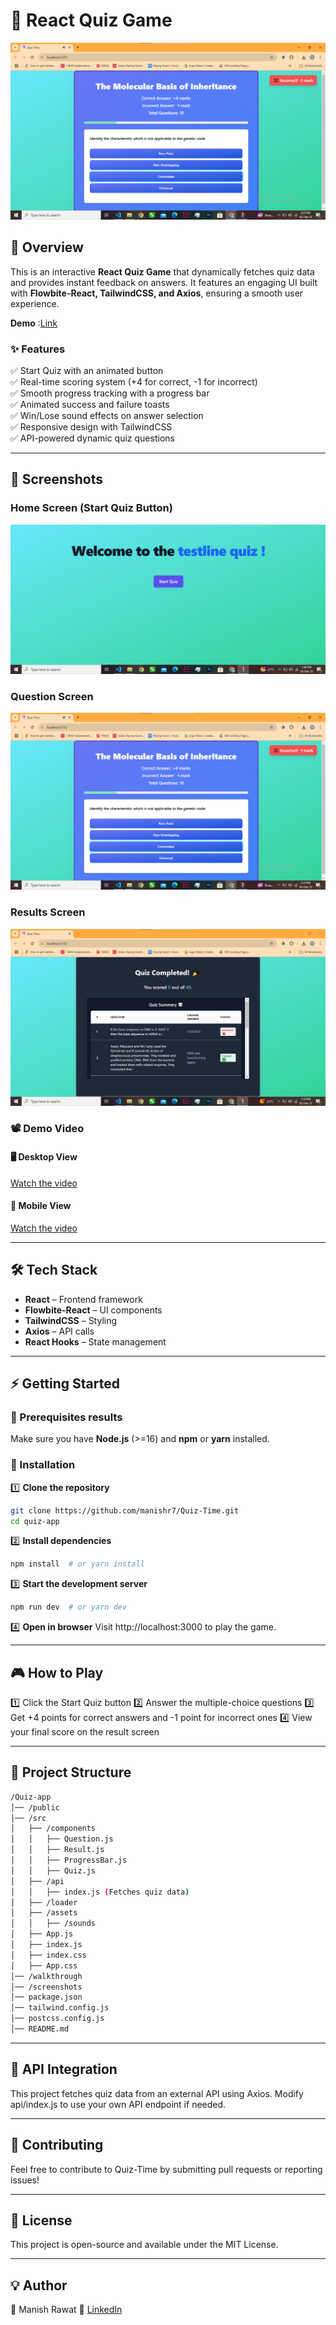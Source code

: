# 🎯 React Quiz Game  

![Quiz Game Banner](./screenshots/screenshot-1.png)  

## 🚀 Overview  

This is an interactive **React Quiz Game** that dynamically fetches quiz data and provides instant feedback on answers. It features an engaging UI built with **Flowbite-React, TailwindCSS, and Axios**, ensuring a smooth user experience.  

**Demo** :[Link](https://quiz-time-brown.vercel.app/)

### ✨ Features  
✅ Start Quiz with an animated button  
✅ Real-time scoring system (+4 for correct, -1 for incorrect)  
✅ Smooth progress tracking with a progress bar  
✅ Animated success and failure toasts  
✅ Win/Lose sound effects on answer selection  
✅ Responsive design with TailwindCSS  
✅ API-powered dynamic quiz questions  

---
## 📸 Screenshots  

### **Home Screen (Start Quiz Button)**  
![Home Screen](./screenshots/screenshot-3.png)  

### **Question Screen**  
![Question Screen](./screenshots/screenshot-1.png)  

### **Results Screen**  
![Results Screen](./screenshots/screenshot-2.png)  

### 📽️ Demo Video  
#### 🖥️ Desktop View  
[Watch the video](https://drive.google.com/file/d/1Ibh8ZDHdAZeubpBjwA9meSqhcii1XWs3/view?usp=sharing)

#### 📱 Mobile View  
[Watch the video](https://drive.google.com/file/d/1KWkBUqwHcR4Y2xcjuCc3zw31v6sJtPlZ/view?usp=sharing)
  

---

## 🛠️ Tech Stack  

- **React** – Frontend framework  
- **Flowbite-React** – UI components  
- **TailwindCSS** – Styling  
- **Axios** – API calls  
- **React Hooks** – State management  

---

## ⚡ Getting Started  

### 📌 Prerequisites  results
Make sure you have **Node.js** (>=16) and **npm** or **yarn** installed.  

### 🔧 Installation  

1️⃣ **Clone the repository**  
```sh
git clone https://github.com/manishr7/Quiz-Time.git
cd quiz-app
```

2️⃣ **Install dependencies**  
```sh
npm install  # or yarn install
```

3️⃣ **Start the development server**
```sh
npm run dev  # or yarn dev
```

4️⃣ **Open in browser**
Visit http://localhost:3000 to play the game.

---

## 🎮 How to Play
1️⃣ Click the Start Quiz button
2️⃣ Answer the multiple-choice questions
3️⃣ Get +4 points for correct answers and -1 point for incorrect ones
4️⃣ View your final score on the result screen

---
## 📌 Project Structure
```bash
/Quiz-app
│── /public
│── /src
│   ├── /components
│   │   ├── Question.js
│   │   ├── Result.js
│   │   ├── ProgressBar.js
│   │   ├── Quiz.js
│   ├── /api
│   │   ├── index.js (Fetches quiz data)
│   ├── /loader
│   ├── /assets
│   │   ├── /sounds
│   ├── App.js
│   ├── index.js
│   ├── index.css
│   ├── App.css
│── /walkthrough
│── /screenshots
│── package.json
│── tailwind.config.js
│── postcss.config.js
│── README.md
```
---

## 🔗 API Integration
This project fetches quiz data from an external API using Axios.
Modify api/index.js to use your own API endpoint if needed.

---

## 🤝 Contributing
Feel free to contribute to Quiz-Time by submitting pull requests or reporting issues!

---

## 📜 License
This project is open-source and available under the MIT License.

---

## 💡 Author
👤 Manish Rawat
🔗 [LinkedIn](https://www.linkedin.com/in/manishrawat10/)